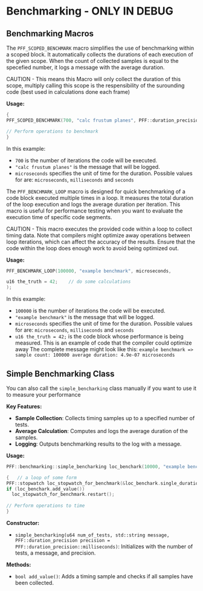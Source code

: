
# Benchmarking   -   ONLY IN DEBUG
 ## Benchmarking Macros

  The `PFF_SCOPED_BENCHMARK` macro simplifies the use of benchmarking within a scoped block. It automatically collects the durations of each execution of the given scope. 
  When the count of collected samples is equal to the specefied number, it logs a message with the average duration.

  CAUTION - This means this Macro will only collect the duration of this scope, multiply calling this scope is the respensibility of the surounding code (best used in calculations done each frame)
  
  **Usage:**
  ```cpp
{
  PFF_SCOPED_BENCHMARK(700, "calc frustum planes", PFF::duration_precision::microseconds);

  // Perform operations to benchmark
}
  ```

   In this example:
   - `700` is the number of iterations the code will be executed.
   - `"calc frustum planes"` is the message that will be logged.
   - `microseconds` specifies the unit of time for the duration. Possible values for are: `microseconds`, `milliseconds` and `seconds`

  The `PFF_BENCHMARK_LOOP` macro is designed for quick benchmarking of a code block executed multiple times in a loop. It measures the total duration of the loop execution and logs the average duration per iteration. This macro is useful for performance testing when you want to evaluate the execution time of specific code segments.

  CAUTION - This macro executes the provided code within a loop to collect timing data. Note that compilers might optimize away operations between loop iterations, which can affect the accuracy of the results. Ensure that the code within the loop does enough work to avoid being optimized out.

  **Usage:**
  ```cpp
PFF_BENCHMARK_LOOP(100000, "example benchmark", microseconds,

  u16 the_truth = 42;    // do some calculations
);
  ```
  
   In this example:
   - `100000` is the number of iterations the code will be executed.
   - `"example benchmark"` is the message that will be logged.
   - `microseconds` specifies the unit of time for the duration. Possible values for are: `microseconds`, `milliseconds` and `seconds`
   - `u16 the_truth = 42;` is the code block whose performance is being measured. This is an example of code that the compiler could optimize away
     The complete message might look like this: `example benchmark => sample count: 100000 average duration: 4.9e-07 microseconds`

 ## Simple Benchmarking Class
  
  You can also call the `simple_bencharking` class manually if you want to use it to measure your performance
  
  **Key Features:** 
  - **Sample Collection**: Collects timing samples up to a specified number of tests.
  - **Average Calculation**: Computes and logs the average duration of the samples.
  - **Logging**: Outputs benchmarking results to the log with a message.
  
  **Usage:**
  
  ```cpp
PFF::benchmarking::simple_bencharking loc_benchark(10000, "example benchmark", PFF::duration_precision::milliseconds);

{   // a loop of some form
  PFF::stopwatch loc_stopwatch_for_benchmark(&loc_benchark.single_duration, PFF::duration_precision::milliseconds);
  if (loc_benchark.add_value())
    loc_stopwatch_for_benchmark.restart();
    
  // Perform operations to time
}
  ```
  
  **Constructor:**
  - `simple_bencharking(u64 num_of_tests, std::string message, PFF::duration_precision precision = PFF::duration_precision::milliseconds)`: Initializes with the number of tests, a message, and precision.
  
  **Methods:**
  - `bool add_value()`: Adds a timing sample and checks if all samples have been collected.
  